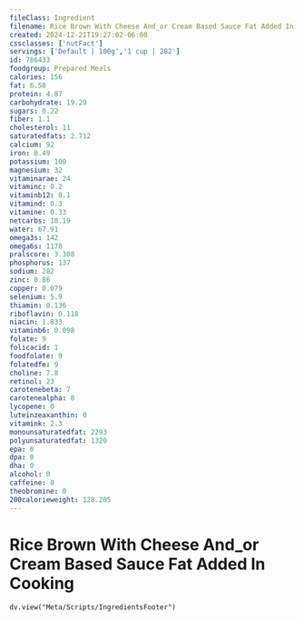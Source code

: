 ```yaml
---
fileClass: Ingredient
filename: Rice Brown With Cheese And_or Cream Based Sauce Fat Added In Cooking
created: 2024-12-21T19:27:02-06:00
cssclasses: ['nutFact']
servings: ['Default | 100g','1 cup | 282']
id: 786433
foodgroup: Prepared Meals
calories: 156
fat: 6.58
protein: 4.87
carbohydrate: 19.29
sugars: 0.22
fiber: 1.1
cholesterol: 11
saturatedfats: 2.712
calcium: 92
iron: 0.49
potassium: 100
magnesium: 32
vitaminarae: 24
vitaminc: 0.2
vitaminb12: 0.1
vitamind: 0.3
vitamine: 0.33
netcarbs: 18.19
water: 67.91
omega3s: 142
omega6s: 1178
pralscore: 3.308
phosphorus: 137
sodium: 282
zinc: 0.86
copper: 0.079
selenium: 5.9
thiamin: 0.136
riboflavin: 0.118
niacin: 1.833
vitaminb6: 0.098
folate: 9
folicacid: 1
foodfolate: 9
folatedfe: 9
choline: 7.8
retinol: 23
carotenebeta: 7
carotenealpha: 0
lycopene: 0
luteinzeaxanthin: 0
vitamink: 2.3
monounsaturatedfat: 2293
polyunsaturatedfat: 1320
epa: 0
dpa: 0
dha: 0
alcohol: 0
caffeine: 0
theobromine: 0
200calorieweight: 128.205
---
```


# Rice Brown With Cheese And_or Cream Based Sauce Fat Added In Cooking

```dataviewjs
dv.view("Meta/Scripts/IngredientsFooter")
```